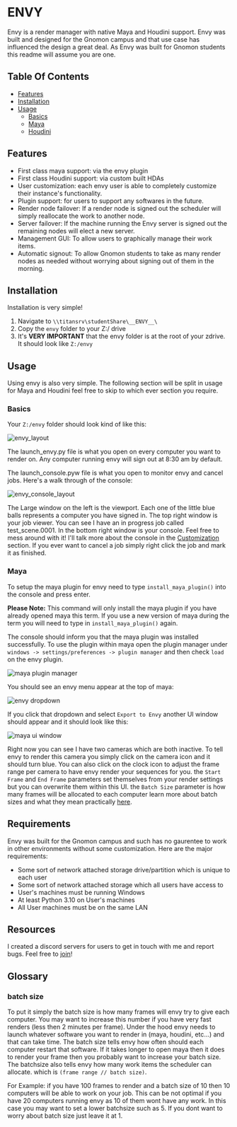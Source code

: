 # ENVY

Envy is a render manager with native Maya and Houdini support. Envy was built and designed for the Gnomon campus and that use case has influenced the design a great deal. As Envy was built for Gnomon students this readme will assume you are one.

## Table Of Contents
- [Features](#Features)
- [Installation](#Installation)
- [Usage](#Usage)
  - [Basics](#Basics)  
  - [Maya](#Maya)
  - [Houdini](#Houdini)


## Features
- First class maya support: via the envy plugin
- First class Houdini support: via custom built HDAs
- User customization: each envy user is able to completely customize their instance's functionality. 
- Plugin support: for users to support any softwares in the future.
- Render node failover: If a render node is signed out the scheduler will simply reallocate the work to another node.
- Server failover: If the machine running the Envy server is signed out the remaining nodes will elect a new server.
- Management GUI: To allow users to graphically manage their work items.
- Automatic signout: To allow Gnomon students to take as many render nodes as needed without worrying about signing out of them in the morning.


## Installation
Installation is very simple!
1. Navigate to `\\titansrv\studentShare\__ENVY__\`
2. Copy the `envy` folder to your Z:/ drive
3. It's **VERY IMPORTANT** that the envy folder is at the root of your zdrive. It should look like `Z:/envy`


## Usage
Using envy is also very simple. The following section will be split in usage for Maya and Houdini feel free to skip to which ever section you require.

### Basics
Your `Z:/envy` folder should look kind of like this:

![envy_layout](https://github.com/user-attachments/assets/def6542b-82ef-484f-aa61-b51399753f53)

The launch_envy.py file is what you open on every computer you want to render on. Any computer running envy will sign out at 8:30 am by default.

The launch_console.pyw file is what you open to monitor envy and cancel jobs. Here's a walk through of the console:

![envy_console_layout](https://github.com/user-attachments/assets/30fb5e3c-64f4-4dd7-b867-81f3cd5dbc79)

The Large window on the left is the viewport. Each one of the little blue balls represents a computer you have signed in. The top right window is your job viewer. You can see I have an in progress job called test_scene.0001. In the bottom right window is your console. Feel free to mess around with it! I'll talk more about the console in the [Customization](#Customization) section. If you ever want to cancel a job simply right click the job and mark it as finished.


### Maya

To setup the maya plugin for envy need to type `install_maya_plugin()` into the console and press enter. 

**Please Note:** This command will only install the maya plugin if you have already opened maya this term. If you use a new version of maya during the term you will need to type in `install_maya_plugin()` again.

The console should inform you that the maya plugin was installed successfully. To use the plugin within maya open the plugin manager under `windows -> settings/preferences -> plugin manager` and then check `load` on the envy plugin.

![maya plugin manager](https://github.com/user-attachments/assets/0ced8e6f-ce27-46c6-84de-7484288df233)

You should see an envy menu appear at the top of maya:

![envy dropdown](https://github.com/user-attachments/assets/cdb60104-68e3-4904-bdde-4786a2f0b1f8)

If you click that dropdown and select `Export to Envy` another UI window should appear and it should look like this:

![maya ui window](https://github.com/user-attachments/assets/df92e049-6cc4-477e-883c-5622a069a736)

Right now you can see I have two cameras which are both inactive. To tell envy to render this camera you simply click on the camera icon and it should turn blue. You can also click on the clock icon to adjust the frame range per camera to have envy render your sequences for you. the `Start Frame` and `End Frame` parameters set themselves from your render settings but you can overwrite them within this UI. the `Batch Size` parameter is how many frames will be allocated to each computer learn more about batch sizes and what they mean practically [here](#batch-size). 



## Requirements
Envy was built for the Gnomon campus and such has no gaurentee to work in other environments without some customization. Here are the major requirements:
- Some sort of network attached storage drive/partition which is unique to each user
- Some sort of network attached storage which all users have access to
- User's machines must be running Windows
- At least Python 3.10 on User's machines
- All User machines must be on the same LAN


## Resources
I created a discord servers for users to get in touch with me and report bugs. Feel free to [join](https://discord.gg/r259susGAS)!

## Glossary
### batch size
To put it simply the batch size is how many frames will envy try to give each computer. You may want to increase this number if you have very fast renders (less then 2 minutes per frame). Under the hood envy needs to launch whatever software you want to render in (maya, houdini, etc...) and that can take time. The batch size tells envy how often should each computer restart that software. If it takes longer to open maya then it does to render your frame then you probably want to increase your batch size. The batchsize also tells envy how many work items the scheduler can allocate. which is `(frame range // batch size)`.


For Example: if you have 100 frames to render and a batch size of 10 then 10 computers will be able to work on your job. This can be not optimal if you have 20 computers running envy as 10 of them wont have any work. 
In this case you may want to set a lower batchsize such as 5. If you dont want to worry about batch size just leave it at 1.
